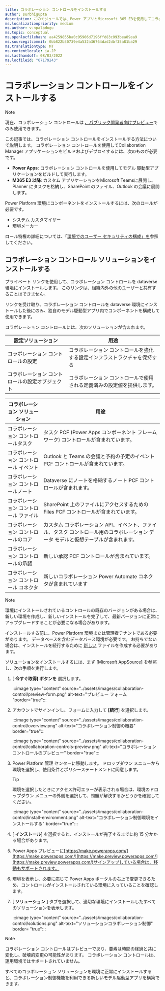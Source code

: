 ```yaml
---
title: コラボレーション コントロールをインストールする
author: surbhigupta
description: このモジュールでは、Power アプリとMicrosoft 365 E3を使用してコラボレーション コントロールをインストールする方法と、コラボレーション コントロール ソリューションをインストールする方法について説明します。
ms.localizationpriority: medium
ms.author: v-npaladugu
ms.topic: conceptual
ms.openlocfilehash: aa4259855ba0c95906d7196ffd83c093bea89ea9
ms.sourcegitcommit: 0bb822b30739e4a532a36764dad2dbf35a81ba29
ms.translationtype: MT
ms.contentlocale: ja-JP
ms.lasthandoff: 08/03/2022
ms.locfileid: "67179243"
---
```

# <a name="install-collaboration-controls"></a>コラボレーション コントロールをインストールする

> [!NOTE]
> 現在、コラボレーション コントロールは [、パブリック開発者向けプレビュー](~/resources/dev-preview/developer-preview-intro.md)でのみ使用できます。

この記事では、コラボレーション コントロールをインストールする方法について説明します。 コラボレーション コントロールを使用してCollaboration Manager アプリケーションをビルドおよびデプロイするには、次のものが必要です。

* **Power Apps**: コラボレーション コントロールを使用してモデル 駆動型アプリケーションをビルドして実行します。
* **M365 E3 以降**: カスタム アプリケーションをMicrosoft Teamsに展開し、Planner にタスクを格納し、SharePoint のファイル、Outlook の会議に展開します。

Power Platform 環境にコンポーネントをインストールするには、次のロールが必要です。

* システム カスタマイザー
* 環境メーカー

ロール特権の詳細については、「[環境でのユーザー セキュリティの構成」を](/power-platform/admin/database-security#predefined-security-roles)参照してください。

## <a name="install-the-collaboration-controls-solutions"></a>コラボレーション コントロール ソリューションをインストールする

プライベート リンクを使用して、コラボレーション コントロールを dataverse 環境にインストールします。 このリンクは、組織内外の他のユーザーと共有することはできません。

リンクを受け取り、コラボレーション コントロールを dataverse 環境にインストールした後にのみ、独自のモデル駆動型アプリ内でコンポーネントを構成して使用できます。

コラボレーション コントロールには、次のソリューションが含まれます。

|**設定ソリューション** | **用途** |
|---|---|
| コラボレーション コントロールの設定 | コラボレーション コントロールを強化する設定インフラストラクチャを保持する |
| コラボレーション コントロールの設定オブジェクト | コラボレーション コントロールで使用される定義済みの設定値を提供します。|

|**コラボレーション ソリューション** | **用途** |
|---|---|
| コラボレーション コントロールタスク  | タスク PCF (Power Apps コンポーネント フレームワーク) コントロールが含まれています。 |
| コラボレーション コントロール イベント | Outlook と Teams の会議と予約の予定のイベント PCF コントロールが含まれています。 |
| コラボレーション コントロールノート | Dataverse にノートを格納するノート PCF コントロールが含まれます。 |
| コラボレーション コントロール ファイル | SharePoint 上のファイルにアクセスするための Files PCF コントロールが含まれています。 |
| コラボレーション コントロールのコア |カスタム コラボレーション API、イベント、ファイル、タスク コントロール用のコラボレーション データ モデルと仮想テーブルが含まれます。 |
| コラボレーション コントロールの承認 | 新しい承認 PCF コントロールが含まれています。 |
| コラボレーション コントロール コネクタ | 新しいコラボレーション Power Automate コネクタが含まれています |

> [!NOTE]
> 環境にインストールされているコントロールの既存のバージョンがある場合は、新しい環境を作成し、新しいインストールを完了して、最新バージョンに正常にアップグレードすることが必要になる場合があります。

インストールする前に、Power Platform 環境または管理者テナントである必要があります。 データベースを含むデータバース環境が必要です。 お持ちでない場合は、インストールを続行するために [新しい](/power-platform/admin/create-environment) ファイルを作成する必要があります。

ソリューションをインストールするには、まず [Microsoft AppSource] を参照し、次の手順を実行します。

1. [ **今すぐ取得] ボタンを** 選択します。

   :::image type="content" source="../assets/images/collaboration-control/preview-form.png" alt-text="プレビュー フォーム "border="true":::

1. アカウントでサインインし、フォームに入力して **[続行**] を選択します。

   :::image type="content" source="../assets/images/collaboration-control/overview.png" alt-text="コラボレーション制御の概要" border="true":::

   :::image type="content" source="../assets/images/collaboration-control/collaboration-controls-preview.png" alt-text="コラボレーション コントロールのプレビュー" border="true":::

1. Power Platform 管理 センターに移動します。 ドロップダウン メニューから環境を選択し、使用条件とポリシーステートメントに同意します。

   > [!TIP]
   > 環境を選択したときにアクセス許可エラーが表示される場合は、環境のドロップダウン メニューの外側を選択して、問題が解決するかどうかを確認してください。

   :::image type="content" source="../assets/images/collaboration-control/install-environment.png" alt-text="コラボレーション制御環境をインストールする" border="true":::

1. [ **インストール**] を選択すると、インストールが完了するまでに約 15 分かかる場合があります。

1. Power Apps プレビューに[https://make.powerapps.com/](https://make.powerapps.com/)[https://make.preview.powerapps.com/](https://make.preview.powerapps.com/)サインアップしている場合は、移動もサポートされます。

1. 環境を表示し、必要に応じて Power Apps ポータルの右上で変更できるため、コントロールがインストールされている環境に入っていることを確認します。

1. [ **ソリューション** ] タブを選択して、適切な環境にインストールしたすべてのソリューションを表示します。

   :::image type="content" source="../assets/images/collaboration-control/solutions.png" alt-text="ソリューションコラボレーション制御" border= "true":::

> [!NOTE]
> コラボレーション コントロールはプレビューであり、要素は時間の経過と共に変化し、破壊的変更の可能性があります。 コラボレーション コントロールは、運用環境ではサポートされていません。

すべてのコラボレーション ソリューションを環境に正常にインストールすると、コラボレーション制御機能を利用できる新しいモデル駆動型アプリを構築できます。
